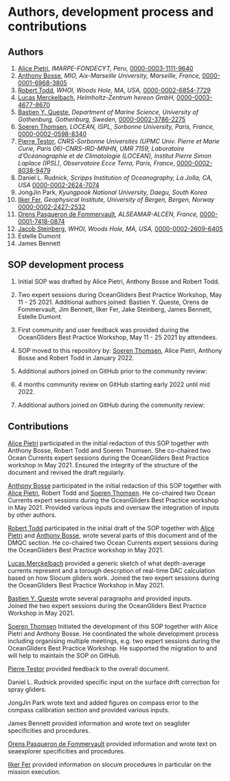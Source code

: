# Authors, development process and contributions

## Authors
  1. [Alice Pietri](https://github.com/AlicePietri), *IMARPE-FONDECYT, Peru,* [0000-0003-1111-9640](https://orcid.org/0000-0003-1111-9640)
  2. [Anthony Bosse](https://github.com/AnthonyBosse), *MIO, Aix-Marseille University, Marseille, France,* [0000-0001-6968-3805](https://orcid.org/0000-0001-6968-3805)
  3. [Robert Todd](https://github.com/rtodd-WHOI), *WHOI, Woods Hole, MA, USA,* [0000-0002-6854-7729](https://orcid.org/0000-0002-6854-7729)
  4. [Lucas Merckelbach](https://github.com/smerckel), *Helmholtz-Zentrum hereon GmbH,* [0000-0003-4677-8670](https://orcid.org/0000-0003-4677-8670)
  5. [Bastien Y. Queste](https://github.com/bastienqueste), *Department of Marine Science, University of Gothenburg, Gothenburg, Sweden,* [0000-0002-3786-2275](https://orcid.org/0000-0002-3786-2275)
  6. [Soeren Thomsen](https://github.com/soerenthomsen), *LOCEAN, ISPL, Sorbonne University, Paris, France,* [0000-0002-0598-8340](https://orcid.org/0000-0002-0598-8340)
  7. [Pierre Testor](https://github.com/ptestor), *CNRS-Sorbonne Universités (UPMC Univ. Pierre et Marie Curie, Paris 06)-CNRS-IRD-MNHN, UMR 7159, Laboratoire d’Océanographie et de Climatologie (LOCEAN), Institut Pierre Simon Laplace (IPSL), Observatoire Ecce Terra, Paris, France*, [0000-0002-8038-9479](https://orcid.org/0000-0002-8038-9479) 
  8. Daniel L. Rudnick, *Scripps Institution of Oceanography, La Jolla, CA, USA* [0000-0002-2624-7074](https://orcid.org/0000-0002-2624-7074)
  9. JongJin Park, *Kyungpook National University, Daegu, South Korea* 
  10. [Ilker Fer](https://github.com/ilkerf), *Geophysical Institute, University of Bergen, Bergen, Norway* [0000-0002-2427-2532](https://orcid.org/0000-0002-2427-2532)
  6. [Orens Pasqueron de Fommervault](https://github.com/orensDef), *ALSEAMAR-ALCEN, France,* [0000-0001-7418-0874](https://orcid.org/0000-0001-7418-0874)
  7. [Jacob Steinberg](https://github.com/jakesteinberg),  *WHOI, Woods Hole, MA, USA,* [0000-0002-2609-6405](https://orcid.org/0000-0002-2609-6405)
  8. Estelle Dumont
  9. James Bennett

## SOP development process
1) Initial SOP was drafted by Alice Pietri, Anthony Bosse and Robert Todd.

2) Two expert sessions during OceanGliders Best Practice Workshop, May 11 - 25 2021. 
Additional authors joined: Bastien Y. Queste, Orens de Fommervault, Jim Bennett, Ilker Fer, Jake Steinberg, James Bennett, Estelle Dumont
3) First community and user feedback was provided during the OceanGliders Best Practice Workshop, May 11 - 25 2021 by attendees. 

4) SOP moved to this repository by: [Soeren Thomsen](https://github.com/soerenthomsen), Alice Pietri, Anthony Bosse and Robert Todd in January 2022.

5) Additional authors joined on GitHub prior to the community review: 

6) 4 months community review on GitHub starting early 2022 until mid 2022.

7) Additional authors joined on GitHub during the community review: 

## Contributions 
[Alice Pietri](https://github.com/AlicePietri) participated in the initial redaction of this SOP together with Anthony Bosse, Robert Todd and Soeren Thomsen. 
She co-chaired two Ocean Currents expert sessions during the OceanGliders Best Practice workshop in May 2021. 
Ensured the integrity of the structure of the document and revised the draft regularly. 

[Anthony Bosse](https://github.com/AnthonyBosse) participated in the initial redaction of this SOP together with [Alice Pietri](https://github.com/AlicePietri), Robert Todd and [Soeren Thomsen](https://github.com/soerenthomsen). 
He co-chaired two Ocean Currents expert sessions during the OceanGliders Best Practice workshop in May 2021.
Provided various inputs and oversaw the integration of inputs by other authors. 
 
[Robert Todd](https://github.com/rtodd-WHOI) participated in the initial draft of the SOP together with [Alice Pietri](https://github.com/AlicePietri) and [Anthony Bosse](https://github.com/AnthonyBosse), wrote several parts of this document and of the DMQC section. He co-chaired two Ocean Currents expert sessions during the OceanGliders Best Practice workshop in May 2021.

[Lucas Merckelbach](https://github.com/smerckel) provided a generic sketch of what depth-average currents represent and a torough descrption of real-time DAC calculation based on how Slocum gliders work. 
Joined the two expert sessions during the OceanGliders Best Practice Workshop in May 2021. 

[Bastien Y. Queste](https://github.com/bastienqueste) wrote several paragraphs and provided inputs.  
Joined the two expert sessions during the OceanGliders Best Practice Workshop in May 2021. 

[Soeren Thomsen](https://github.com/soerenthomsen) Initiated the development of this SOP together with Alice Pietri and Anthony Bosse. 
He coordinated the whole development process including organising multiple meetings, e.g. two expert sessions during the OceanGliders Best Practice Workshop. 
He supported the migration to and will help to maintain the SOP on GitHub.

[Pierre Testor](https://github.com/ptestor) provided feedback to the overall document. 

Daniel L. Rudnick provided specific input on the surface drift correction for spray gliders.

JongJin Park wrote text and added figures on compass error to the compass calibration section and provided various inputs.  

James Bennett provided information and wrote text on seaglider specificities and procedures. 

[Orens Pasqueron de Fommervault](https://github.com/orensDef) provided information and wrote text on seaexplorer specificities and procedures. 

[Ilker Fer](https://github.com/ilkerf) provided information on slocum procedures in particular on the mission execution. 
